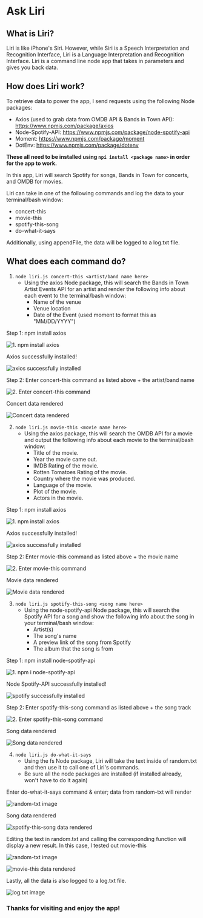 # Ask Liri

## What is Liri? ##

Liri is like iPhone's Siri. However, while Siri is a Speech Interpretation and Recognition Interface, Liri is a Language Interpretation and Recognition Interface. Liri is a command line node app that takes in parameters and gives you back data.

## How does Liri work? ##

To retrieve data to power the app, I send requests using the following Node packages:
* Axios (used to grab data from OMDB API & Bands in Town API): https://www.npmjs.com/package/axios
* Node-Spotify-API: https://www.npmjs.com/package/node-spotify-api
* Moment: https://www.npmjs.com/package/moment
* DotEnv: https://www.npmjs.com/package/dotenv

**These all need to be installed using `npi install <package name>` in order for the app to work.**

In this app, Liri will search Spotify for songs, Bands in Town for concerts, and OMDB for movies.

Liri can take in one of the following commands and log the data to your terminal/bash window:
* concert-this
* movie-this
* spotify-this-song
* do-what-it-says

Additionally, using appendFile, the data will be logged to a log.txt file.

## What does each command do? ##

1. `node liri.js concert-this <artist/band name here>`
    * Using the axios Node package, this will search the Bands in Town Artist Events API for an artist and render the following info about each event to the terminal/bash window:
        - Name of the venue
        - Venue location
        - Date of the Event (used moment to format this as "MM/DD/YYYY")

Step 1: npm install axios

![1. npm install axios](images/npm-install-axios.png)

Axios successfully installed!

![axios successfully installed](images/axios-installed.png)

Step 2: Enter concert-this command as listed above + the artist/band name

![2. Enter concert-this command](images/concert-this-command.png)

Concert data rendered

![Concert data rendered](images/concert-this-results.png)


2. `node liri.js movie-this <movie name here>`
    * Using the axios package, this will search the OMDB API for a movie and output the following info about each movie to the terminal/bash window:
        - Title of the movie.
        - Year the movie came out.
        - IMDB Rating of the movie.
        - Rotten Tomatoes Rating of the movie.
        - Country where the movie was produced.
        - Language of the movie.
        - Plot of the movie.
        - Actors in the movie.

Step 1: npm install axios

![1. npm install axios](images/npm-install-axios.png)

Axios successfully installed!

![axios successfully installed](images/axios-installed.png)

Step 2: Enter movie-this command as listed above + the movie name

![2. Enter movie-this command](images/movie-this-command.png)

Movie data rendered

![Movie data rendered](images/movie-this-results.png)


3. `node liri.js spotify-this-song <song name here>`
    * Using the node-spotify-api Node package, this will search the Spotify API for a song and show the following info about the song in your terminal/bash window:
        - Artist(s)
        - The song's name
        - A preview link of the song from Spotify
        - The album that the song is from

Step 1: npm install node-spotify-api

![1. npm i node-spotify-api](images/npm-spotify-api.png)

Node Spotify-API successfully installed!

![spotify successfully installed](images/spotify-installed.png)

Step 2: Enter spotify-this-song command as listed above + the song track

![2. Enter spotify-this-song command](images/spotify-command.png)

Song data rendered

![Song data rendered](images/song-results.png)

4. `node liri.js do-what-it-says`
    * Using the fs Node package, Liri will take the text inside of random.txt and then use it to call one of Liri's commands.
    * Be sure all the node packages are installed (if installed already, won't have to do it again)

Enter do-what-it-says command & enter; data from random-txt will render

![random-txt image](images/random-text-song.png)

Song data rendered

![spotify-this-song data rendered](images/dowhatitsays-spotify.png)

Editing the text in random.txt and calling the corresponding function will display a new result. In this case, I tested out movie-this

![random-txt image](images/random-text-movie.png)

![movie-this data rendered](images/dowhatitsays-movie.png)

Lastly, all the data is also logged to a log.txt file.

![log.txt image](images/log-txt-screen.png)


### Thanks for visiting and enjoy the app! ###




